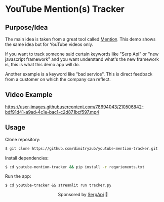 # YouTube Mention(s) Tracker

## Purpose/Idea

The main idea is taken from a great tool called [Mention](https://mention.com/en/). This demo shows the same idea but for YouTube videos only.

If you want to track someone said certain keywords like "Serp Api" or "new javascript framework"
and you want understand what's the new framework is, this is what this demo app will do. 

Another example is a keyword like "bad <company-name> service".
This is direct feedback from a customer on which the company can reflect.

## Video Example

https://user-images.githubusercontent.com/78694043/210506842-bdf91d41-a9ad-4c1e-bac1-c2d871bcf597.mp4

## Usage 

Clone repository:

```bash
$ git clone https://github.com/dimitryzub/youtube-mention-tracker.git
```

Install dependencies:

```bash
$ cd youtube-mention-tracker && pip install -r requriements.txt
```

Run the app:

```
$ cd youtube-tracker && streamlit run tracker.py
```



<p align="center";>Sponsored by <a href="https://serpapi.com/">SerpApi</a> 🧡</p>